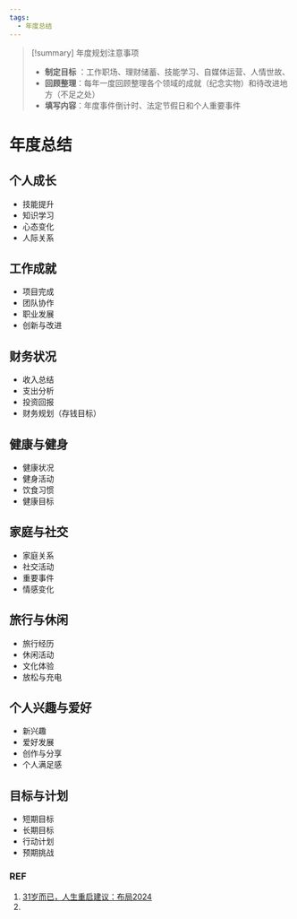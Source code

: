 ```yaml
---
tags:
  - 年度总结
---
```

> [!summary] 年度规划注意事项
> - **制定目标** ：工作职场、理财储蓄、技能学习、自媒体运营、人情世故、
> - **回顾整理**：每年一度回顾整理各个领域的成就（纪念实物）和待改进地方（不足之处）
> - **填写内容**：年度事件倒计时、法定节假日和个人重要事件

# 年度总结
## 个人成长
- 技能提升
- 知识学习
- 心态变化
- 人际关系

## 工作成就
- 项目完成
- 团队协作
- 职业发展
- 创新与改进

## 财务状况
- 收入总结
- 支出分析
- 投资回报
- 财务规划（存钱目标）

## 健康与健身
- 健康状况
- 健身活动
- 饮食习惯
- 健康目标

## 家庭与社交
- 家庭关系
- 社交活动
- 重要事件
- 情感变化

## 旅行与休闲
- 旅行经历
- 休闲活动
- 文化体验
- 放松与充电

## 个人兴趣与爱好
- 新兴趣
- 爱好发展
- 创作与分享
- 个人满足感

## 目标与计划
- 短期目标
- 长期目标
- 行动计划
- 预期挑战

### REF 
1. [31岁而已，人生重启建议：布局2024](https://mp.weixin.qq.com/s/8EOIHuUT0cDR4jCWB-0rdw)
2. 